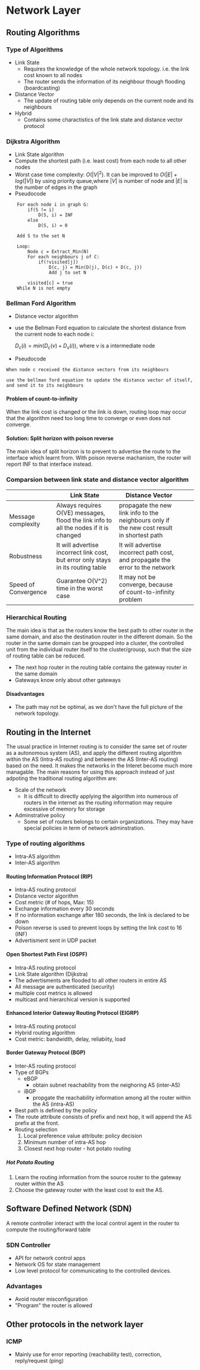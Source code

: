 # Network Layer
## Routing Algorithms
### Type of Algorithms
* Link State
  * Requires the knowledge of the whole network topology. i.e. the link cost known to all nodes
  * The router sends the information of its neighbour though flooding (boardcasting)
* Distance Vector
  *  The update of routing table only depends on the current node and its neighbours 
* Hybrid
  * Contains some charactistics of the link state and distance vector protocol
### Dijkstra Algorithm
* Link State algorithm
* Compute the shortest path (i.e. least cost) from each node to all other nodes
* Worst case time complexity: $O(|V|^2)$. It can be improved to $O(|E| + log(|V|)$ by using priority queue,where $|V|$ is number of node and $|E|$ is the number of edges in the graph
* Pseudocode
```
    For each node i in graph G:
        if(S != i)
            D(S, i) = INF
        else
            D(S, i) = 0

    Add S to the set N

    Loop:
        Node c = Extract_Min(N)
        For each neighbours j of C:
            if(!visited[j]) 
                D(c, j) = Min(D(j), D(c) + D(c, j))
                Add j to set N

        visited[c] = true
    While N is not empty
```
### Bellman Ford Algorithm
* Distance vector algorithm
* use the Bellman Ford equation to calculate the shortest distance from the current node to each node i:
  
  $D_c(i) = min(D_c(v) + D_v(i))$, where v is a intermediate node
* Pseudocode
```
When node c received the distance vectors from its neighbours

use the bellman ford equation to update the distance vector of itself, and send it to its neighbours
```
#### Problem of count-to-infinity
When the link cost is changed or the link is down, routing loop may occur that the algorithm need too long time to converge or even does not converge.  

#### Solution: Split horizon with poison reverse
The main idea of split horizon is to prevent to advertise the route to the interface which learnt from. With poison reverse machanism, the router will report INF to that interface instead.

### Comparsion between link state and distance vector algorithm
|                      	| Link State                                                                                	| Distance Vector                                                                             	|   	|   	|
|----------------------	|-------------------------------------------------------------------------------------------	|---------------------------------------------------------------------------------------------	|---	|---	|
| Message complexity   	| Always requires O(VE) messages, flood the link info to all the nodes if it is changed 	| propagate the new link info to the neighbours only if the new cost result in shortest path  	|   	|   	|
| Robustness           	| It will advertise incorrect link cost, but error only stays in its routing table          	| It will advertise incorrect path cost, and propagate the error to the network               	|   	|   	|
| Speed of Convergence 	| Guarantee O(V^2) time in the worst case                                                   	| It may not be converge, because of count-to-infinity problem                                	|   	|   	|

### Hierarchical Routing 
The main idea is that as the routers know the best path to other router in the same domain, and also the destination router in the different domain. So the router in the same domain can be groupped into a cluster, the controlled unit from the individual router itself to the cluster/grouop, such that the size of routing table can be reduced.
* The next hop router in the routing table contains the gateway router in the same domain
* Gateways know only about other gateways
#### Disadvantages
* The path may not be optimal, as we don't have the full picture of the network topology.

## Routing in the Internet
The usual practice in Internet routing is to consider the same set of router as a  autonomous system (AS), and apply the different routing algorithm within the AS (Intra-AS routing) and between the AS (Inter-AS routing) based on the need. It makes the networks in the Interet become much more managable.
The main reasons for using this approach instead of just adpoting the traditional routing algorithm are:
* Scale of the network
  * It is difficult to directly applying the algorithm into numerous of routers in the internet as the routing information may require excessive of memory for storage
* Adminstrative policy 
  * Some set of routers belongs to certain organizations. They may have special policies in term of network adminstration.
### Type of routing algorithms
* Intra-AS algorithm
* Inter-AS algorithm
#### Routing Information Protocol (RIP)
* Intra-AS routing protocol
* Distance vector algorithm
* Cost metric (# of hops, Max: 15)
* Exchange information every 30 seconds
* If no information exchange after 180 seconds, the link is declared to be down
* Poison reverse is used to prevent loops by setting the link cost to 16 (INF)
* Advertisment sent in UDP packet
#### Open Shortest Path First (OSPF)
* Intra-AS routing protocol
* Link State algorithm (Dijkstra)
* The advertisments are flooded to all other routers in entire AS
* All message are authenticated (security)
* multiple cost metrics is allowed
* multicast and hierarchical version is supported
####  Enhanced Interior Gateway Routing Protocol (EIGRP)
* Intra-AS routing protocol
* Hybrid routing algorithm
* Cost metric: bandwidth, delay, reliabiity, load
#### Border Gateway Protocol (BGP) 
* Inter-AS routing protocol
* Type of BGPs
  * eBGP
    * obtain subnet reachability from the neighoring AS (inter-AS)
  * iBGP
    * propgate the reachability information among all the router within the AS (intra-AS) 
* Best path is defined by the policy
* The route attribute consists of prefix and next hop, it will append the AS prefix at the front.
* Routing selection
   1. Local preference value attribute: policy decision
   2. Minimum number of intra-AS hop
   3. Closest next hop router - hot potato routing 
##### Hot Potato Routing
1. Learn the routing information from the source router to the gateway router within the AS
2. Choose the gateway router with the least cost to exit the AS.
## Software Defined Network (SDN)
A remote controller interact with the local control agent in the router to compute the routing/forward table
### SDN Controller
* API for network control apps
* Network OS for state management
* Low level protocol for communicating to the controlled devices.
### Advantages
* Avoid router misconfiguration
* "Program" the router is allowed 
## Other protocols in the network layer
### ICMP
* Mainly use for error reporting (reachability test), correction, reply/request (ping)
